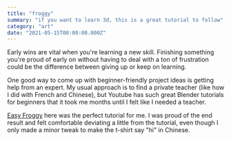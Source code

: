 ```yaml
---
title: "froggy"
summary: "if you want to learn 3d, this is a great tutorial to follow"
category: "art"
date: "2021-05-15T00:00:00.000Z"
---
```


Early wins are vital when you're learning a new skill. Finishing something you're proud of early on without having to deal with a ton of frustration could be the difference between giving up or keep on learning.

One good way to come up with beginner-friendly project ideas is getting help from an expert. My usual approach is to find a private teacher (like how I did with French and Chinese), but Youtube has such great Blender tutorials for beginners that it took me months until I felt like I needed a teacher.

[Easy Froggy](https://www.youtube.com/watch?v=rEBwBrRzyhw) here was the perfect tutorial for me. I was proud of the end result and felt comfortable deviating a little from the tutorial, even though I only made a minor tweak to make the t-shirt say "hi" in Chinese.

